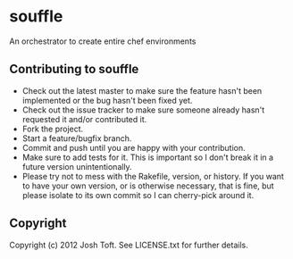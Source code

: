 # souffle

An orchestrator to create entire chef environments

## Contributing to souffle
 
* Check out the latest master to make sure the feature hasn't been implemented or the bug hasn't been fixed yet.
* Check out the issue tracker to make sure someone already hasn't requested it and/or contributed it.
* Fork the project.
* Start a feature/bugfix branch.
* Commit and push until you are happy with your contribution.
* Make sure to add tests for it. This is important so I don't break it in a future version unintentionally.
* Please try not to mess with the Rakefile, version, or history. If you want to have your own version, or is otherwise necessary, that is fine, but please isolate to its own commit so I can cherry-pick around it.

## Copyright

Copyright (c) 2012 Josh Toft. See LICENSE.txt for
further details.

